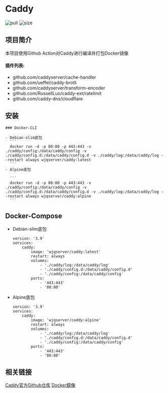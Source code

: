 # Caddy

![pull](https://img.shields.io/docker/pulls/wjqserver/caddy.svg) ![size](https://img.shields.io/docker/image-size/wjqserver/caddy)

项目简介
---
本项目使用Github Action对Caddy进行编译并打包Docker镜像

#### 插件列表:
 - github.com/caddyserver/cache-handler
 - github.com/ueffel/caddy-brotli
 - github.com/caddyserver/transform-encoder
 - github.com/RussellLuo/caddy-ext/ratelimit
 - github.com/caddy-dns/cloudflare

## 安装

    ### Docker-CLI
    
    - Debian-slim底包
      ```
      docker run -d -p 80:80 -p 443:443 -v ./caddy/config:/data/caddy/config -v ./caddy/config.d:/data/caddy/config.d -v ./caddy/log:/data/caddy/log --restart always wjqserver/caddy:latest
      ```
    - Alpine底包
    
      ```
      docker run -d -p 80:80 -p 443:443 -v ./caddy/config:/data/caddy/config -v ./caddy/config.d:/data/caddy/config.d -v ./caddy/log:/data/caddy/log --restart always wjqserver/caddy:alpine
      ```    
        
   ## Docker-Compose
    
   - Debian-slim底包
    
      ```
      version: '3.9'
      services:
          caddy:
              image: 'wjqserver/caddy:latest'
              restart: always
              volumes:
                  - './caddy/log:/data/caddy/log'
                  - './caddy/config.d:/data/caddy/config.d'
                  - './caddy/config:/data/caddy/config'
              ports:
                  - '443:443'
                  - '80:80'

      ```
      
   - Alpine底包
      ```
      version: '3.9'
      services:
          caddy:
              image: 'wjqserver/caddy:alpine'
              restart: always
              volumes:
                  - './caddy/log:/data/caddy/log'
                  - './caddy/config.d:/data/caddy/config.d'
                  - './caddy/config:/data/caddy/config'
              ports:
                  - '443:443'
                  - '80:80'      
      ```   
      
相关链接
---

[Caddy官方Github仓库](https://github.com/caddyserver/caddy)
[Docker鏡像](https://hub.docker.com/r/wjqserver/caddy)
